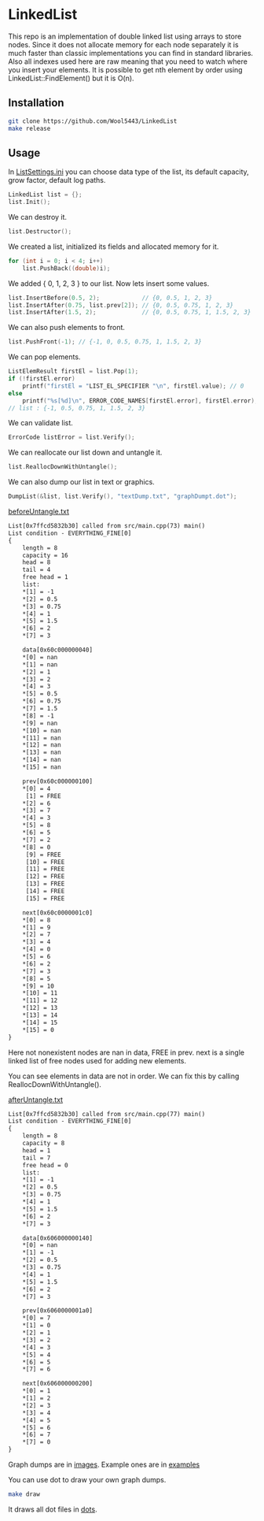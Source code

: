 # LinkedList

This repo is an implementation of double linked list using arrays to store nodes. Since it does not allocate memory for each node separately it is much faster than classic implementations you can find in standard libraries. Also all indexes used here are raw meaning that you need to watch where you insert your elements. It is possible to get nth element by order using LinkedList::FindElement() but it is O(n).

## Installation

```bash
git clone https://github.com/Wool5443/LinkedList
make release
```
## Usage

In [ListSettings.ini](headers/ListSettings.ini) you can choose data type of the list, its default capacity, grow factor, default log paths.

```c++
LinkedList list = {};
list.Init();
```

We can destroy it.
```c++
list.Destructor();
```

We created a list, initialized its fields and allocated memory for it.

```c++
for (int i = 0; i < 4; i++)
    list.PushBack((double)i);
```
We added { 0, 1, 2, 3 } to our list. Now lets insert some values.

```c++
list.InsertBefore(0.5, 2);            // {0, 0.5, 1, 2, 3}
list.InsertAfter(0.75, list.prev[2]); // {0, 0.5, 0.75, 1, 2, 3}
list.InsertAfter(1.5, 2);             // {0, 0.5, 0.75, 1, 1.5, 2, 3}
```

We can also push elements to front.
```c++
list.PushFront(-1); // {-1, 0, 0.5, 0.75, 1, 1.5, 2, 3}
```
We can pop elements.
```c++
ListElemResult firstEl = list.Pop(1);
if (!firstEl.error)
    printf("firstEl = "LIST_EL_SPECIFIER "\n", firstEl.value); // 0
else
    printf("%s[%d]\n", ERROR_CODE_NAMES[firstEl.error], firstEl.error);
// list : {-1, 0.5, 0.75, 1, 1.5, 2, 3}
```

We can validate list.
```c++
ErrorCode listError = list.Verify();
```

We can reallocate our list down and untangle it.
```c++
list.ReallocDownWithUntangle();
```

We can also dump our list in text or graphics.
```c++
DumpList(&list, list.Verify(), "textDump.txt", "graphDumpt.dot");
```
[beforeUntangle.txt](examples/beforeUntangle.txt)
```txt
List[0x7ffcd5832b30] called from src/main.cpp(73) main()
List condition - EVERYTHING_FINE[0]
{
    length = 8
    capacity = 16
    head = 8
    tail = 4
    free head = 1
    list:
    *[1] = -1
    *[2] = 0.5
    *[3] = 0.75
    *[4] = 1
    *[5] = 1.5
    *[6] = 2
    *[7] = 3

    data[0x60c000000040]
    *[0] = nan
    *[1] = nan
    *[2] = 1
    *[3] = 2
    *[4] = 3
    *[5] = 0.5
    *[6] = 0.75
    *[7] = 1.5
    *[8] = -1
    *[9] = nan
    *[10] = nan
    *[11] = nan
    *[12] = nan
    *[13] = nan
    *[14] = nan
    *[15] = nan

    prev[0x60c000000100]
    *[0] = 4
     [1] = FREE
    *[2] = 6
    *[3] = 7
    *[4] = 3
    *[5] = 8
    *[6] = 5
    *[7] = 2
    *[8] = 0
     [9] = FREE
     [10] = FREE
     [11] = FREE
     [12] = FREE
     [13] = FREE
     [14] = FREE
     [15] = FREE

    next[0x60c0000001c0]
    *[0] = 8
    *[1] = 9
    *[2] = 7
    *[3] = 4
    *[4] = 0
    *[5] = 6
    *[6] = 2
    *[7] = 3
    *[8] = 5
    *[9] = 10
    *[10] = 11
    *[11] = 12
    *[12] = 13
    *[13] = 14
    *[14] = 15
    *[15] = 0
}
```
Here not nonexistent nodes are nan in data, FREE in prev. next is a single linked list of free nodes used for adding new elements.

You can see elements in data are not in order. We can fix this by calling ReallocDownWithUntangle().

[afterUntangle.txt](examples/afterUntangle.txt)
```txt
List[0x7ffcd5832b30] called from src/main.cpp(77) main()
List condition - EVERYTHING_FINE[0]
{
    length = 8
    capacity = 8
    head = 1
    tail = 7
    free head = 0
    list:
    *[1] = -1
    *[2] = 0.5
    *[3] = 0.75
    *[4] = 1
    *[5] = 1.5
    *[6] = 2
    *[7] = 3

    data[0x606000000140]
    *[0] = nan
    *[1] = -1
    *[2] = 0.5
    *[3] = 0.75
    *[4] = 1
    *[5] = 1.5
    *[6] = 2
    *[7] = 3

    prev[0x6060000001a0]
    *[0] = 7
    *[1] = 0
    *[2] = 1
    *[3] = 2
    *[4] = 3
    *[5] = 4
    *[6] = 5
    *[7] = 6

    next[0x606000000200]
    *[0] = 1
    *[1] = 2
    *[2] = 3
    *[3] = 4
    *[4] = 5
    *[5] = 6
    *[6] = 7
    *[7] = 0
}
```

Graph dumps are in [images](images/). Example ones are in [examples](examples/)

You can use dot to draw your own graph dumps.
```bash
make draw
```
It draws all dot files in [dots](dots/).